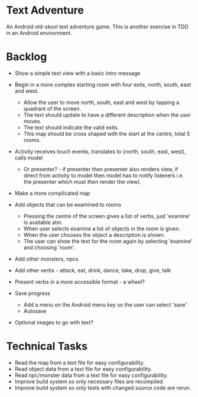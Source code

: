Text Adventure
==============

An Android old-skool text adventure game. This is another exercise in TDD in an Android environment.

Backlog
=======

- Show a simple text view with a basic intro message

- Begin in a more complex starting room with four exits, north, south, east and west.
  - Allow the user to move north, south, east and west by tapping a quadrant of the screen.
  - The text should update to have a different description when the user moves.
  - The text should indicate the valid exits.
  - This map should be cross shaped with the start at the centre, total 5 rooms.
- Activity receives touch events, translates to {north, south, east, west}, calls model
  - Or presenter? - if presenter then presenter also renders view, if direct from activity to model then model has to notify listeners i.e. the presenter which must _then_ render the view).

- Make a more complicated map

- Add objects that can be examined to rooms
  - Pressing the centre of the screen gives a list of verbs, just 'examine' is available atm.
  - When user selects examine a list of objects in the room is given.
  - When the user chooses the object a description is shown.
  - The user can show the text for the room again by selecting 'examine' and choosing 'room'.

- Add other monsters, npcs

- Add other verbs - attack, eat, drink, dance, take, drop, give, talk

- Present verbs in a more accessible format - a wheel?

- Save progress
  - Add a menu on the Android menu key so the user can select 'save'.
  - Autosave

- Optional images to go with text?

Technical Tasks
===============

- Read the map from a text file for easy configurability.
- Read object data from a text file for easy configurability.
- Read npc/monster data from a text file for easy configurability.
- Improve build system so only necessary files are recompiled.
- Improve build system so only tests with changed source code are rerun.


